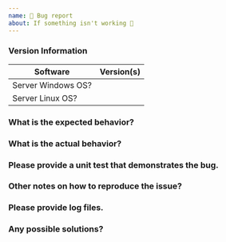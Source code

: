 ```yaml
---
name: 🐜 Bug report
about: If something isn't working 🔧
---
```


### Version Information
| Software                       | Version(s) |
| ------------------------| ---------- |
| Server Windows OS?     |                 |
| Server Linux OS?           |                 |

### What is the expected behavior?

### What is the actual behavior?

### Please provide a unit test that demonstrates the bug.

### Other notes on how to reproduce the issue?

### Please provide log files.

### Any possible solutions?

